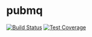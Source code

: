 # pubmq
[![Build Status](https://travis-ci.org/schahriar/pubmq.svg?branch=master)](https://travis-ci.org/schahriar/pubmq)
[![Test Coverage](https://codeclimate.com/github/schahriar/pubmq/badges/coverage.svg)](https://codeclimate.com/github/schahriar/pubmq/coverage)
